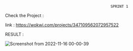                                                     SPRINT 1
                                                    
Check the Project :

link : https://wokwi.com/projects/347109562072957522


RESULT :


![Screenshot from 2022-11-16 00-00-39](https://user-images.githubusercontent.com/71424761/201998283-d61adf64-54ab-433c-911a-fadbe4735ced.png)

